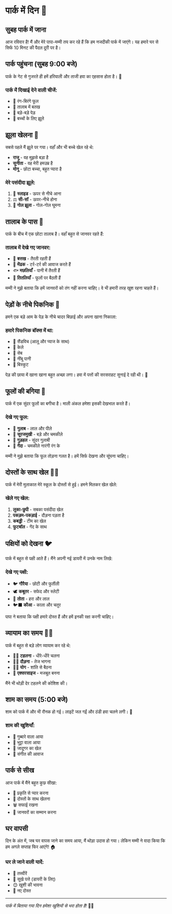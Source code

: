 # पार्क में दिन 🌳

## सुबह पार्क में जाना

आज रविवार है! मैं और मेरे पापा-मम्मी तय कर रहे हैं कि हम नजदीकी पार्क में जाएंगे। यह हमारे घर से सिर्फ 10 मिनट की पैदल दूरी पर है।

## पार्क पहुंचना (सुबह 9:00 बजे)

पार्क के गेट से गुजरते ही हमें हरियाली और ताजी हवा का एहसास होता है। 🌿

### पार्क में दिखाई देने वाली चीजें:
- 🌸 रंग-बिरंगे फूल
- 🦆 तालाब में बतख
- 🌰 बड़े-बड़े पेड़
- 🎠 बच्चों के लिए झूले

## झूला खेलना 🎪

सबसे पहले मैं झूले पर गया। वहाँ और भी बच्चे खेल रहे थे:
- **राजू** - वह मुझसे बड़ा है
- **सुनीता** - वह मेरी हमउम्र है
- **मोनू** - छोटा बच्चा, बहुत प्यारा है

### मेरे पसंदीदा झूले:
1. 🎢 **स्लाइड** - ऊपर से नीचे आना
2. ⚖️ **सी-सॉ** - ऊपर-नीचे होना
3. 🎠 **गोल झूला** - गोल-गोल घूमना

## तालाब के पास 🦆

पार्क के बीच में एक छोटा तालाब है। वहाँ बहुत से जानवर रहते हैं:

### तालाब में देखे गए जानवर:
- 🦆 **बत्तख** - तैरती रहती हैं
- 🐸 **मेंढक** - टर्र-टर्र की आवाज करते हैं
- 🐟 **मछलियाँ** - पानी में तैरती हैं
- 🦋 **तितलियाँ** - फूलों पर बैठती हैं

मम्मी ने मुझे बताया कि हमें जानवरों को तंग नहीं करना चाहिए। वे भी हमारी तरह खुश रहना चाहते हैं।

## पेड़ों के नीचे पिकनिक 🧺

हमने एक बड़े आम के पेड़ के नीचे चादर बिछाई और अपना खाना निकाला:

### हमारे पिकनिक बॉक्स में था:
- 🥪 सैंडविच (आलू और प्याज के साथ)
- 🍌 केले
- 🍎 सेब
- 🥤 नींबू पानी
- 🍪 बिस्कुट

पेड़ की छाया में खाना खाना बहुत अच्छा लगा। हवा में पत्तों की सरसराहट सुनाई दे रही थी। 🍃

## फूलों की बगिया 🌺

पार्क में एक सुंदर फूलों का बगीचा है। माली अंकल हमेशा इसकी देखभाल करते हैं।

### देखे गए फूल:
- 🌹 **गुलाब** - लाल और पीले
- 🌻 **सूरजमुखी** - बड़े और चमकीले
- 🌸 **गुड़हल** - सुंदर गुलाबी
- 🌼 **गेंदा** - चमकीले नारंगी रंग के

मम्मी ने मुझे बताया कि फूल तोड़ना गलत है। हमें सिर्फ देखना और सूंघना चाहिए।

## दोस्तों के साथ खेल 🏃‍♂️

पार्क में मेरी मुलाकात मेरे स्कूल के दोस्तों से हुई। हमने मिलकर खेल खेले:

### खेले गए खेल:
1. **लुका-छुपी** - सबका पसंदीदा खेल
2. **पकड़म-पकड़ाई** - दौड़ना पड़ता है
3. **कबड्डी** - टीम का खेल
4. **फुटबॉल** - गेंद के साथ

## पक्षियों को देखना 🐦

पार्क में बहुत से पक्षी आते हैं। मैंने अपनी नई डायरी में उनके नाम लिखे:

### देखे गए पक्षी:
- 🐦 **गौरैया** - छोटी और फुर्तीली
- 🕊️ **कबूतर** - सफेद और स्लेटी
- 🦜 **तोता** - हरा और लाल
- 🐦‍⬛ **कौआ** - काला और चतुर

पापा ने बताया कि पक्षी हमारे दोस्त हैं और हमें इनकी रक्षा करनी चाहिए।

## व्यायाम का समय 🏃‍♀️

पार्क में बहुत से बड़े लोग व्यायाम कर रहे थे:
- 🚶‍♂️ **टहलना** - धीरे-धीरे चलना
- 🏃‍♀️ **दौड़ना** - तेज भागना
- 🧘‍♀️ **योग** - शांति से बैठना
- 💪 **एक्सरसाइज** - मजबूत बनना

मैंने भी थोड़ी देर टहलने की कोशिश की।

## शाम का समय (5:00 बजे)

शाम को पार्क में और भी रौनक हो गई। लाइटें जल गईं और ठंडी हवा चलने लगी। 🌅

### शाम की खुशियाँ:
- 🎈 गुब्बारे वाला आया
- 🍿 भुट्टा वाला आया
- 🎪 जादूगर का खेल
- 🎵 संगीत की आवाज

## पार्क से सीख

आज पार्क में मैंने बहुत कुछ सीखा:
- 🌱 प्रकृति से प्यार करना
- 🤝 दोस्तों के साथ खेलना
- 🗑️ सफाई रखना
- 💚 जानवरों का सम्मान करना

## घर वापसी

दिन के अंत में, जब घर वापस जाने का समय आया, मैं थोड़ा उदास हो गया। लेकिन मम्मी ने वादा किया कि हम अगले सप्ताह फिर आएंगे! 🏠

### घर ले जाने वाली यादें:
- 📸 तस्वीरें
- 🍃 सूखे पत्ते (डायरी के लिए)
- 😊 खुशी की भावना
- 👫 नए दोस्त

---

*पार्क में बिताया गया दिन हमेशा खुशियों से भरा होता है!* 🌟🌳